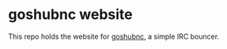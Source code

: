 # goshubnc website

This repo holds the website for [goshubnc](https://github.com/goshuirc/bnc), a simple IRC bouncer.
